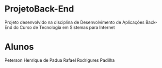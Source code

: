 # ProjetoBack-End
Projeto desenvolvido na disciplina de Desenvolvimento de Aplicações Back-End do Curso de Tecnologia em Sistemas para Internet
# Alunos 
Peterson Henrique de Padua
Rafael Rodrigures Padilha